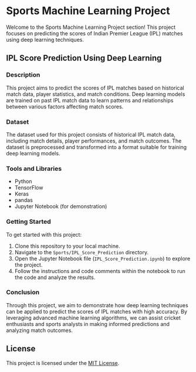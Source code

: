 # Sports Machine Learning Project

Welcome to the Sports Machine Learning Project section! This project focuses on predicting the scores of Indian Premier League (IPL) matches using deep learning techniques.

## IPL Score Prediction Using Deep Learning

### Description
This project aims to predict the scores of IPL matches based on historical match data, player statistics, and match conditions. Deep learning models are trained on past IPL match data to learn patterns and relationships between various factors affecting match scores.

### Dataset
The dataset used for this project consists of historical IPL match data, including match details, player performances, and match outcomes. The dataset is preprocessed and transformed into a format suitable for training deep learning models.

### Tools and Libraries
- Python
- TensorFlow
- Keras
- pandas
- Jupyter Notebook (for demonstration)

### Getting Started
To get started with this project:
1. Clone this repository to your local machine.
2. Navigate to the `Sports/IPL_Score_Prediction` directory.
3. Open the Jupyter Notebook file (`IPL_Score_Prediction.ipynb`) to explore the project.
4. Follow the instructions and code comments within the notebook to run the code and analyze the results.

### Conclusion
Through this project, we aim to demonstrate how deep learning techniques can be applied to predict the scores of IPL matches with high accuracy. By leveraging advanced machine learning algorithms, we can assist cricket enthusiasts and sports analysts in making informed predictions and analyzing match outcomes.

## License
This project is licensed under the [MIT License](LICENSE).
